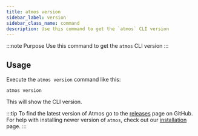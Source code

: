 ```yaml
---
title: atmos version
sidebar_label: version
sidebar_class_name: command
description: Use this command to get the `atmos` CLI version
---
```


:::note Purpose
Use this command to get the `atmos` CLI version
:::

## Usage

Execute the `atmos version` command like this:

```shell
atmos version
```

This will show the CLI version.

:::tip
To find the latest version of Atmos go to the [releases](https://github.com/cloudposse/atmos/releases) page on GitHub. For help with installing newer version of `atmos`, check out our [installation](/quick-start/install) page.
:::
